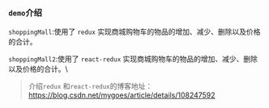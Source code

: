 ### `demo`介绍



`shoppingMall`:使用了 `redux` 实现商城购物车的物品的增加、减少、删除以及价格的合计。

`shoppingMall2`:使用了 `react-redux` 实现商城购物车的物品的增加、减少、删除以及价格的合计。\



>  介绍`redux` 和`react-redux`的博客地址：https://blog.csdn.net/mygoes/article/details/108247592

